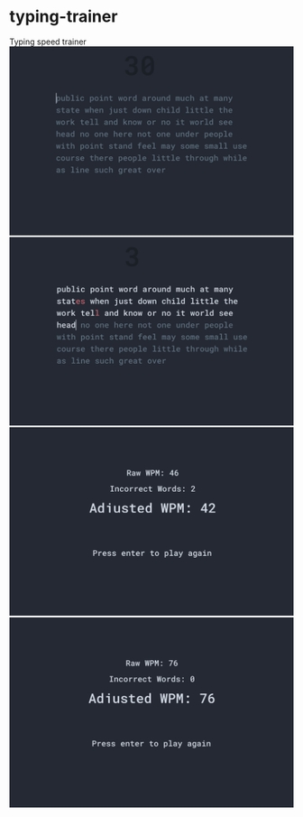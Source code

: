 # typing-trainer
Typing speed trainer
![alt text](res/img/app1.png)
![alt text](res/img/app2.png)
![alt text](res/img/app3.png)
![alt text](res/img/app4.png)